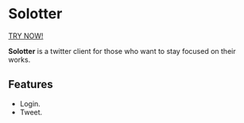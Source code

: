 # Solotter

[TRY NOW!](https://solotter-web.herokuapp.com/)

**Solotter** is a twitter client for those who want to stay focused on their works.

## Features
- Login.
- Tweet.
